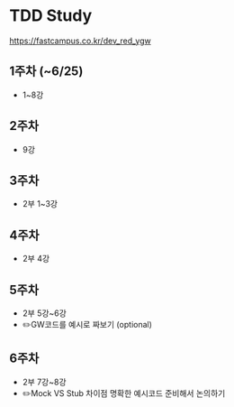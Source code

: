 # TDD Study 
https://fastcampus.co.kr/dev_red_ygw

## 1주차 (~6/25)
- 1~8강

## 2주차 
- 9강

## 3주차
- 2부 1~3강

## 4주차
- 2부 4강

## 5주차
- 2부 5강~6강
- ✏️GW코드를 예시로 짜보기 (optional)

## 6주차
- 2부 7강~8강
- ✏️Mock VS Stub 차이점 명확한 예시코드 준비해서 논의하기

